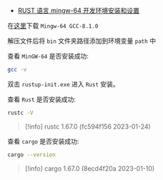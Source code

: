
- [RUST 语言 mingw-64 开发环境安装和设置](https://zhuanlan.zhihu.com/p/556088822)

在[这里](https://sourceforge.net/projects/mingw-w64/files/)下载 `Mingw-64 GCC-8.1.0`

解压文件后将 `bin` 文件夹路径添加到环境变量 `path` 中

查看 `MinGW-64` 是否安装成功:

```bash
gcc -v
```

双击 `rustup-init.exe` 进入 `Rust` 安装。

查看 `Rust` 是否安装成功:

```bash
rustc -V
```

> [!info]
> rustc 1.67.0 (fc594f156 2023-01-24)

查看 `cargo` 是否安装成功:

```bash
cargo --version
```

> [!info]
> cargo 1.67.0 (8ecd4f20a 2023-01-10)